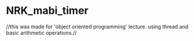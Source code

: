 # NRK_mabi_timer
//this was made for 'object oriented programming' lecture. using thread and basic arithmetic operations.//
